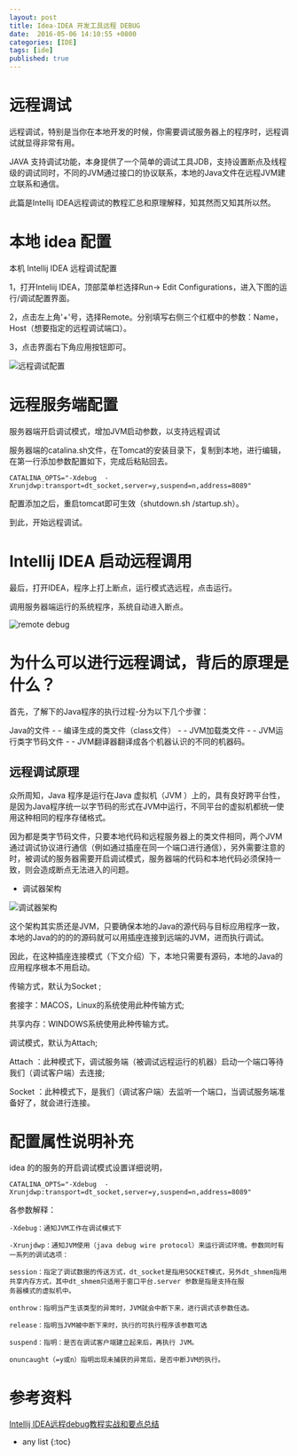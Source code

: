 ```yaml
---
layout: post
title: Idea-IDEA 开发工具远程 DEBUG
date:  2016-05-06 14:10:55 +0800
categories: [IDE]
tags: [ide]
published: true
---
```


# 远程调试

远程调试，特别是当你在本地开发的时候，你需要调试服务器上的程序时，远程调试就显得非常有用。

JAVA 支持调试功能，本身提供了一个简单的调试工具JDB，支持设置断点及线程级的调试同时，不同的JVM通过接口的协议联系，本地的Java文件在远程JVM建立联系和通信。

此篇是Intellij IDEA远程调试的教程汇总和原理解释，知其然而又知其所以然。

# 本地 idea 配置

本机 Intellij IDEA 远程调试配置

1，打开Inteliij IDEA，顶部菜单栏选择Run-> Edit Configurations，进入下图的运行/调试配置界面。

2，点击左上角'+'号，选择Remote。分别填写右侧三个红框中的参数：Name，Host（想要指定的远程调试端口）。

3，点击界面右下角应用按钮即可。

![远程调试配置](https://img-blog.csdn.net/2018062115152934?watermark/2/text/aHR0cHM6Ly9ibG9nLmNzZG4ubmV0L3FxXzM3MTkyODAw/font/5a6L5L2T/fontsize/400/fill/I0JBQkFCMA==/dissolve/70)

# 远程服务端配置

服务器端开启调试模式，增加JVM启动参数，以支持远程调试

服务器端的catalina.sh文件，在Tomcat的安装目录下，复制到本地，进行编辑，在第一行添加参数配置如下，完成后粘贴回去。

```
CATALINA_OPTS="-Xdebug  -Xrunjdwp:transport=dt_socket,server=y,suspend=n,address=8089"
```

配置添加之后，重启tomcat即可生效（shutdown.sh /startup.sh）。

到此，开始远程调试。

#  Intellij IDEA 启动远程调用

最后，打开IDEA，程序上打上断点，运行模式选远程，点击运行。

调用服务器端运行的系统程序，系统自动进入断点。

![remote debug](https://img-blog.csdn.net/20180621152116752?watermark/2/text/aHR0cHM6Ly9ibG9nLmNzZG4ubmV0L3FxXzM3MTkyODAw/font/5a6L5L2T/fontsize/400/fill/I0JBQkFCMA==/dissolve/70)

# 为什么可以进行远程调试，背后的原理是什么？

首先，了解下的Java程序的执行过程-分为以下几个步骤：

Java的文件 - - 编译生成的类文件（class文件） - - JVM加载类文件 - - JVM运行类字节码文件 - - JVM翻译器翻译成各个机器认识的不同的机器码。

## 远程调试原理

众所周知，Java 程序是运行在Java 虚拟机（JVM ）上的，具有良好跨平台性，是因为Java程序统一以字节码的形式在JVM中运行，不同平台的虚拟机都统一使用这种相同的程序存储格式。

因为都是类字节码文件，只要本地代码和远程服务器上的类文件相同，两个JVM通过调试协议进行通信（例如通过插座在同一个端口进行通信），另外需要注意的时，被调试的服务器需要开启调试模式，服务器端的代码和本地代码必须保持一致，则会造成断点无法进入的问题。

- 调试器架构

![调试器架构](https://img-blog.csdn.net/20180621153121528?watermark/2/text/aHR0cHM6Ly9ibG9nLmNzZG4ubmV0L3FxXzM3MTkyODAw/font/5a6L5L2T/fontsize/400/fill/I0JBQkFCMA==/dissolve/70)

这个架构其实质还是JVM，只要确保本地的Java的源代码与目标应用程序一致，本地的Java的的的的源码就可以用插座连接到远端的JVM，进而执行调试。

因此，在这种插座连接模式（下文介绍）下，本地只需要有源码，本地的Java的应用程序根本不用启动。

传输方式，默认为Socket ;

套接字：MACOS，Linux的系统使用此种传输方式;

共享内存：WINDOWS系统使用此种传输方式。

调试模式，默认为Attach;

Attach ：此种模式下，调试服务端（被调试远程运行的机器）启动一个端口等待我们（调试客户端）去连接;

Socket ：此种模式下，是我们（调试客户端）去监听一个端口，当调试服务端准备好了，就会进行连接。

# 配置属性说明补充

idea 的的服务的开启调试模式设置详细说明，

```
CATALINA_OPTS="-Xdebug  -Xrunjdwp:transport=dt_socket,server=y,suspend=n,address=8089"
```

各参数解释：

```
-Xdebug：通知JVM工作在调试模式下

-Xrunjdwp：通知JVM使用（java debug wire protocol）来运行调试环境。参数同时有一系列的调试选项：

session：指定了调试数据的传送方式，dt_socket是指用SOCKET模式，另外dt_shmem指用共享内存方式，其中dt_shmem只适用于窗口平台.server 参数是指是支持在服
务器模式的虚拟机中。

onthrow：指明当产生该类型的异常时，JVM就会中断下来，进行调式该参数任选。

release：指明当JVM被中断下来时，执行的可执行程序该参数可选

suspend：指明：是否在调试客户端建立起来后，再执行 JVM。

onuncaught（=y或n）指明出现未捕获的异常后，是否中断JVM的执行。
```

# 参考资料

[Intellij IDEA远程debug教程实战和要点总结](https://blog.csdn.net/qq_37192800/article/details/80761643)

* any list
{:toc}
